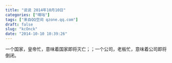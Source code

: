 ```yaml
---
title: "说说 2014年10月10日"
categories: ["嘀咕"]
tags: ["来自QQ空间 qzone.qq.com"]
draft: false
slug: "kcOnck"
date: "2014-10-10 10:39:26"
---
```


一个国家，皇帝忙，意味着国家即将灭亡；；一个公司，老板忙，意味着公司即将倒闭。
